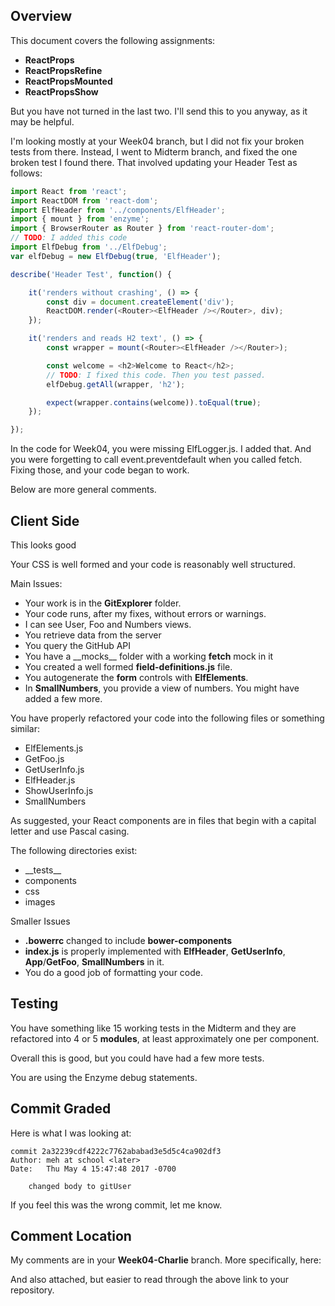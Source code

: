## Overview

This document covers the following assignments:

- **ReactProps**
- **ReactPropsRefine**
- **ReactPropsMounted**
- **ReactPropsShow**

But you have not turned in the last two. I'll send this to you anyway, as it may be helpful.

I'm looking mostly at your Week04 branch, but I did not fix your broken tests from there. Instead, I went to Midterm branch, and fixed the one broken test I found there. That involved updating your Header Test as follows:

```javascript
import React from 'react';
import ReactDOM from 'react-dom';
import ElfHeader from '../components/ElfHeader';
import { mount } from 'enzyme';
import { BrowserRouter as Router } from 'react-router-dom';
// TODO: I added this code
import ElfDebug from '../ElfDebug';
var elfDebug = new ElfDebug(true, 'ElfHeader');

describe('Header Test', function() {

    it('renders without crashing', () => {
        const div = document.createElement('div');
        ReactDOM.render(<Router><ElfHeader /></Router>, div);
    });

    it('renders and reads H2 text', () => {
        const wrapper = mount(<Router><ElfHeader /></Router>);

        const welcome = <h2>Welcome to React</h2>;
        // TODO: I fixed this code. Then you test passed.
        elfDebug.getAll(wrapper, 'h2');

        expect(wrapper.contains(welcome)).toEqual(true);
    });

});
```

In the code for Week04, you were missing ElfLogger.js. I added that. And you were forgetting to call event.preventdefault when you called fetch. Fixing those, and your code began to work.

Below are more general comments.

## Client Side

This looks good

Your CSS is well formed and your code is reasonably well structured.

Main Issues:

- Your work is in the **GitExplorer** folder.
- Your code runs, after my fixes, without errors or warnings.
- I can see User, Foo and Numbers views.
- You retrieve data from the server
- You query the GitHub API
- You have a \_\_mocks\_\_ folder with a working **fetch** mock in it
- You created a well formed **field-definitions.js** file.
- You autogenerate the **form** controls with **ElfElements**.
- In **SmallNumbers**, you provide a view of  numbers. You might have added a few more.

You have properly refactored your code into the following files or something similar:

- ElfElements.js
- GetFoo.js
- GetUserInfo.js
- ElfHeader.js
- ShowUserInfo.js
- SmallNumbers

As suggested, your React components are in files that begin with a capital letter and use Pascal casing.

The following directories exist:

- \_\_tests\_\_
- components
- css
- images

Smaller Issues

- **.bowerrc** changed to include **bower-components**
- **index.js** is properly implemented  with **ElfHeader**, **GetUserInfo**, **App**/**GetFoo**, **SmallNumbers** in it.
- You do a good job of formatting your code.

## Testing

You have something like 15 working tests in the Midterm and they are refactored into 4 or 5 **modules**, at least approximately one per component.

Overall this is good, but you could have had a few more tests.

You are using the Enzyme debug statements.

## Commit Graded

Here is what I was looking at:


```
commit 2a32239cdf4222c7762ababad3e5d5c4ca902df3
Author: meh at school <later>
Date:   Thu May 4 15:47:48 2017 -0700

    changed body to gitUser
```

If you feel this was the wrong commit, let me know.


## Comment Location

My comments are in your **Week04-Charlie** branch. More specifically, here:



And also attached, but easier to read through the above link to your repository.
